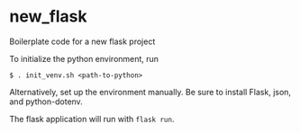 # new_flask
Boilerplate code for a new flask project

To initialize the python environment, run 

`$ . init_venv.sh <path-to-python>`

Alternatively, set up the environment manually. Be sure to install Flask, json, and python-dotenv.

The flask application will run with `flask run`.
